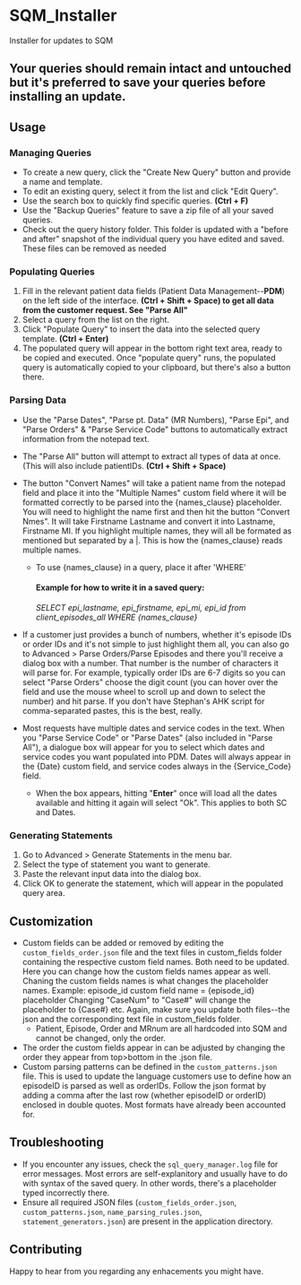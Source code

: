 # SQM_Installer
Installer for updates to SQM

**Your queries should remain intact and untouched but it's preferred to save your queries before installing an update.**
----------------------------------------------------------------------------------------------------------
## Usage

### Managing Queries

- To create a new query, click the "Create New Query" button and provide a name and template.
- To edit an existing query, select it from the list and click "Edit Query".
- Use the search box to quickly find specific queries. **(Ctrl + F)**
- Use the "Backup Queries" feature to save a zip file of all your saved queries.
- Check out the query history folder. This folder is updated with a "before and after" snapshot of the individual query you have edited and saved. These files can be removed as needed

### Populating Queries

1. Fill in the relevant patient data fields (Patient Data Management--**PDM**) on the left side of the interface. **(Ctrl + Shift + Space) to get all data from the customer request. See "Parse All"**
2. Select a query from the list on the right.
3. Click "Populate Query" to insert the data into the selected query template. **(Ctrl + Enter)**
4. The populated query will appear in the bottom right text area, ready to be copied and executed. Once "populate query" runs, the populated query is automatically copied to your clipboard, but there's also a button there.

### Parsing Data

- Use the "Parse Dates", "Parse pt. Data" (MR Numbers), "Parse Epi", and "Parse Orders" & "Parse Service Code" buttons to automatically extract information from the notepad text.
- The "Parse All" button will attempt to extract all types of data at once. (This will also include patientIDs. **(Ctrl + Shift + Space)**
- The button "Convert Names" will take a patient name from the notepad field and place it into the "Multiple Names" custom field where it will be formatted correctly to be parsed into the {names_clause} placeholder. You will need to highlight the name first and then hit the button "Convert Nmes". It will take Firstname Lastname and convert it into Lastname, Firstname MI. If you highlight multiple names, they will all be formated as mentioned but separated by a |. This is how the {names_clause} reads multiple names.
    - To use {names_clause} in a query, place it after 'WHERE'
      #### Example for how to write it in a saved query:
        *SELECT epi_lastname, epi_firstname, epi_mi, epi_id from client_episodes_all WHERE {names_clause}*
      
- If a customer just provides a bunch of numbers, whether it's episode IDs or order IDs and it's not simple to just highlight them all, you can also go to Advanced > Parse Orders/Parse Episodes and there you'll receive a dialog box with a number. That number is the number of characters it will parse for. For example, typically order IDs are 6-7 digits so you can select "Parse Orders" choose the digit count (you can hover over the field and use the mouse wheel to scroll up and down to select the number) and hit parse. If you don't have Stephan's AHK script for comma-separated pastes, this is the best, really.
- Most requests have multiple dates and service codes in the text. When you "Parse Service Code" or "Parse Dates" (also included in "Parse All"), a dialogue box will appear for you to select which dates and service codes you want populated into PDM. Dates will always appear in the {Date} custom field, and service codes always in the {Service_Code} field.
    - When the box appears, hitting "**Enter**" once will load all the dates available and hitting it again will select "Ok". This applies to both SC and Dates.

### Generating Statements

1. Go to Advanced > Generate Statements in the menu bar.
2. Select the type of statement you want to generate.
3. Paste the relevant input data into the dialog box.
4. Click OK to generate the statement, which will appear in the populated query area.

## Customization

- Custom fields can be added or removed by editing the `custom_fields_order.json` file and the text files in custom_fields folder containing the respective custom field names. Both need to be updated. Here you can change how the custom fields names appear as well. Chaning the custom fields names is what changes the placeholder names.
  Example: episode_id custom field name = {episode_id} placeholder
           Changing "CaseNum" to "Case#" will change the placeholder to {Case#} etc.
           Again, make sure you update both files--the json and the corresponding text file in custom_fields folder.
    - Patient, Episode, Order and MRnum are all hardcoded into SQM and cannot be changed, only the order.
- The order the custom fields appear in can be adjusted by changing the order they appear from top>bottom in the .json file.
- Custom parsing patterns can be defined in the `custom_patterns.json` file. This is used to update the language customers use to define how an episodeID is parsed as well as orderIDs. Follow the json format by adding a comma after the last row (whether episodeID or orderID) enclosed in double quotes. Most formats have already been accounted for.


## Troubleshooting

- If you encounter any issues, check the `sql_query_manager.log` file for error messages. Most errors are self-explanitory and usually have to do with syntax of the saved query. In other words, there's a placeholder typed incorrectly there.
- Ensure all required JSON files (`custom_fields_order.json`, `custom_patterns.json`, `name_parsing_rules.json`, `statement_generators.json`) are present in the application directory.

## Contributing

Happy to hear from you regarding any enhacements you might have.

